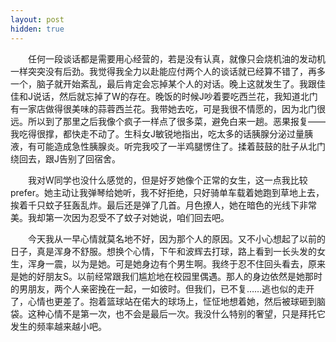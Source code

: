 ```yaml
---
layout: post
hidden: true
---
```

　　任何一段谈话都是需要用心经营的，若是没有认真，就像只会烧机油的发动机一样突突没有后劲。我觉得我全力以赴能应付两个人的谈话就已经算不错了，再多一个，脑子就开始紊乱，最后肯定会忘掉某个人的对话。晚上这就发生了。我跟佳佳和J说话，然后就忘掉了W的存在。晚饭的时候J吵着要吃西兰花，我知道北门有一家店做得很美味的蒜蓉西兰花。我带她去吃，可是我很不情愿的，因为北门很远。所以到了那里之后我像个疯子一样点了很多菜，避免白来一趟。恶果报复——我吃得很撑，都快走不动了。生科女J敏锐地指出，吃太多的话胰腺分泌过量胰液，有可能造成急性胰腺炎。听完我咬了一半鸡腿愣住了。揉着鼓鼓的肚子从北门绕回去，跟J告别了回宿舍。

　　我对W同学也没什么感觉的，但是好歹她像个正常的女生，这一点我比较prefer。她主动让我弹琴给她听，我不好拒绝，只好骑单车载着她跑到草地上去，挨着千只蚊子狂轰乱炸。最后还是弹了几首。月色撩人，她在暗色的光线下非常美。我却第一次因为忍受不了蚊子对她说，咱们回去吧。

　　今天我从一早心情就莫名地不好，因为那个人的原因。又不小心想起了以前的日子，真是浑身不舒服。想换个心情，下午和波辉去打球，路上看到一长头发的女生，浑身一震，以为是她。可是她身边有个男生啊。我终于忍不住回头看去，原来是她的好朋友S。以前经常跟我们尴尬地在校园里偶遇。那人的身边依然是她那时的男朋友，两个人亲密挽在一起，一如彼时。但我们，已不复……逃也似的走开了，心情也更差了。抱着篮球站在偌大的球场上，怔怔地想着她，然后被球砸到脑袋。这种心情不是第一次，也不会是最后一次。我没什么特别的奢望，只是拜托它发生的频率越来越小吧。